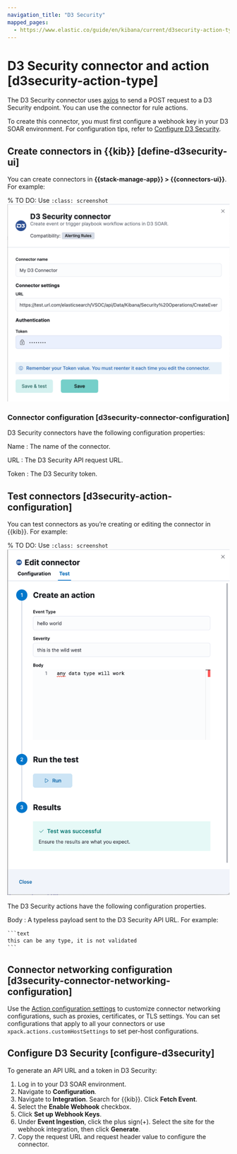 ```yaml
---
navigation_title: "D3 Security"
mapped_pages:
  - https://www.elastic.co/guide/en/kibana/current/d3security-action-type.html
---
```


# D3 Security connector and action [d3security-action-type]


The D3 Security connector uses [axios](https://github.com/axios/axios) to send a POST request to a D3 Security endpoint. You can use the connector for rule actions.

To create this connector, you must first configure a webhook key in your D3 SOAR environment. For configuration tips, refer to [Configure D3 Security](#configure-d3security).


## Create connectors in {{kib}} [define-d3security-ui]

You can create connectors in **{{stack-manage-app}} > {{connectors-ui}}**.  For example:

% TO DO: Use `:class: screenshot`
![D3 Security connector](../images/d3security-connector.png)


### Connector configuration [d3security-connector-configuration]

D3 Security connectors have the following configuration properties:

Name
:   The name of the connector.

URL
:   The D3 Security API request URL.

Token
:   The D3 Security token.


## Test connectors [d3security-action-configuration]

You can test connectors as you’re creating or editing the connector in {{kib}}. For example:

% TO DO: Use `:class: screenshot`
![D3 Security params test](../images/d3security-params-test.png)

The D3 Security actions have the following configuration properties.

Body
:   A typeless payload sent to the D3 Security API URL. For example:

    ```text
    this can be any type, it is not validated
    ```



## Connector networking configuration [d3security-connector-networking-configuration]

Use the [Action configuration settings](/reference/configuration-reference/alerting-settings.md#action-settings) to customize connector networking configurations, such as proxies, certificates, or TLS settings. You can set configurations that apply to all your connectors or use `xpack.actions.customHostSettings` to set per-host configurations.


## Configure D3 Security [configure-d3security]

To generate an API URL and a token in D3 Security:

1. Log in to your D3 SOAR environment.
2. Navigate to **Configuration**.
3. Navigate to **Integration**. Search for {{kib}}. Click **Fetch Event**.
4. Select the **Enable Webhook** checkbox.
5. Click **Set up Webhook Keys**.
6. Under **Event Ingestion**, click the plus sign(+). Select the site for the webhook integration, then click **Generate**.
7. Copy the request URL and request header value to configure the connector.

